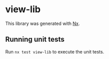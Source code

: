 # view-lib

This library was generated with [Nx](https://nx.dev).

## Running unit tests

Run `nx test view-lib` to execute the unit tests.
